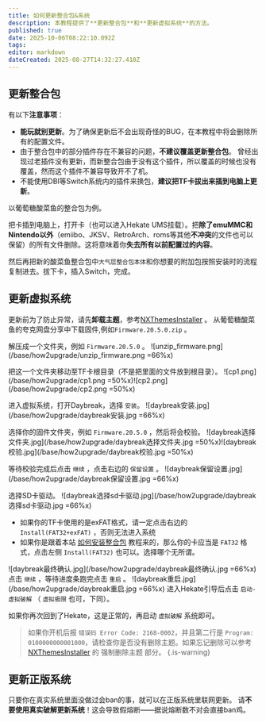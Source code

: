 ```yaml
---
title: 如何更新整合包&系统
description: 本教程提供了**更新整合包**和**更新虚拟系统**的方法。
published: true
date: 2025-10-06T08:22:10.092Z
tags: 
editor: markdown
dateCreated: 2025-08-27T14:32:27.410Z
---
```


## 更新整合包
有以下**注意事项**：
- **能玩就别更新**。为了确保更新后不会出现奇怪的BUG，在本教程中将会删除所有的配置文件。
- 由于整合包中的部分插件存在不兼容的问题，**不建议覆盖更新整合包**。
曾经出现过老插件没有更新，而新整合包由于没有这个插件，所以覆盖的时候也没有覆盖，然而这个插件不兼容导致开不了机。
- 不能使用DBI等Switch系统内的插件来换包，**建议把TF卡拔出来插到电脑上更新**。

以葡萄糖酸菜鱼的整合包为例。

把卡插到电脑上，打开卡（也可以进入Hekate UMS挂载）。把**除了emuMMC和Nintendo以外**（emiibo、JKSV、RetroArch、roms等其他**不冲突**的文件也可以保留）的所有文件删除。这将意味着你**失去所有以前配置过的内容**。

然后再把新的酸菜鱼整合包中`大气层整合包本体`和你想要的附加包按照安装时的流程复制进去。拔下卡，插入Switch，完成。

## 更新虚拟系统
更新前为了防止异常，请先**卸载主题**，参考[NXThemesInstaller](/NXThemesInstaller) 。
从葡萄糖酸菜鱼的夸克网盘分享中下载固件,例如`Firmware.20.5.0.zip` 。

解压成一个文件夹，例如 `Firmware.20.5.0` 。
![unzip_firmware.png](/base/how2upgrade/unzip_firmware.png =66%x)

把这一个文件夹移动至TF卡根目录（不是把里面的文件放到根目录）。
![cp1.png](/base/how2upgrade/cp1.png =50%x)![cp2.png](/base/how2upgrade/cp2.png =50%x)

进入虚拟系统，打开Daybreak，选择 `安装`。
![daybreak安装.jpg](/base/how2upgrade/daybreak安装.jpg =66%x)

选择你的固件文件夹，例如 `Firmware.20.5.0` ，然后将会校验。
![daybreak选择文件夹.jpg](/base/how2upgrade/daybreak选择文件夹.jpg =50%x)![daybreak校验.jpg](/base/how2upgrade/daybreak校验.jpg =50%x)

等待校验完成后点击 `继续` ，点击右边的 `保留设置` 。
![daybreak保留设置.jpg](/base/how2upgrade/daybreak保留设置.jpg =66%x)

选择SD卡驱动。
![daybreak选择sd卡驱动.jpg](/base/how2upgrade/daybreak选择sd卡驱动.jpg =66%x)
- 如果你的TF卡使用的是exFAT格式，请一定点击右边的 `Install(FAT32+exFAT)` ，否则无法进入系统
- 如果你是跟着本站 [如何安装整合包](/How2Install) 教程来的，那么你的卡应当是 `FAT32` 格式，点击左侧 `Install(FAT32)` 也可以。选择哪个无所谓。

![daybreak最终确认.jpg](/base/how2upgrade/daybreak最终确认.jpg =66%x)
点击 `继续` ，等待进度条跑完点击 `重启` 。
![daybreak重启.jpg](/base/how2upgrade/daybreak重启.jpg =66%x)
进入Hekate引导后点击 `启动-虚拟破解` （ `虚拟极限` 也可，下同）。

如果你再次回到了Hekate，这是正常的，再启动 `虚拟破解` 系统即可。

> 如果你开机后报 `错误码 Error Code: 2168-0002`，并且第二行是 `Program: 0100000000001000`，请检查你是否没有删除主题。如果忘记删除可以参考 [NXThemesInstaller](/NXThemesInstaller) 的 强制删除主题 部分。
{.is-warning}

## 更新正版系统
只要你在真实系统里面没做过会ban的事，就可以在正版系统里联网更新。
请**不要使用真实破解更新系统**！这会导致假熔断——据说熔断数不对会直接ban鸡。